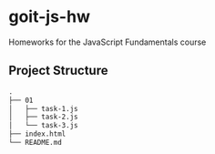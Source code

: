 # goit-js-hw
Homeworks for the JavaScript Fundamentals course

## Project Structure
```html
.
├── 01
│   ├── task-1.js
│   ├── task-2.js
│   └── task-3.js
├── index.html
└── README.md
```
